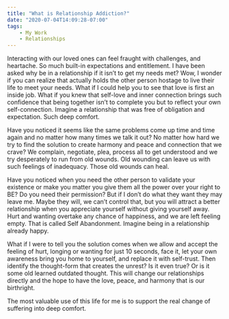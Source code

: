 ```yaml
---
title: "What is Relationship Addiction?"
date: "2020-07-04T14:09:28-07:00"
tags:
    - My Work
    - Relationships
---
```


Interacting with our loved ones can feel fraught with challenges, and heartache.
So much built-in expectations and entitlement. I have been asked why be in a
relationship if it isn’t to get my needs met? Wow, I wonder if you can realize
that actually holds the other person hostage to live their life to meet your
needs.  What if I could help you to see that love is first an inside job. What
if you knew that self-love and inner connection brings such confidence that
being together isn’t to complete you but to reflect your own self-connection.
Imagine a relationship that was free of obligation and expectation. Such deep
comfort.

Have you noticed it seems like the same problems come up time and time again and
no matter how many times we talk it out?  No matter how hard we try to find the
solution to create harmony and peace and connection that we crave? We complain,
negotiate, plea, process all to get understood and we try desperately to run
from old wounds. Old wounding can leave us with such feelings of inadequacy.
Those old wounds can heal.

Have you noticed when you need the other person to validate your existence or
make you matter you give them all the power over your right to BE? Do you need
their permission? But if I don’t do what they want they may leave me.  Maybe
they will, we can’t control that, but you will attract a better relationship
when you appreciate yourself without giving yourself away. Hurt and wanting
overtake any chance of happiness, and we are left feeling empty. That is called
Self Abandonment. Imagine being in a relationship already happy.

What if I were to tell you the solution comes when we allow and accept the
feeling of hurt, longing or wanting for just 10 seconds, face it, let your own
awareness bring you home to yourself, and replace it with self-trust. Then
identify the thought-form that creates the unrest? Is it even true? Or is it
some old learned outdated thought. This will change our relationships directly
and the hope to have the love, peace, and harmony that is our birthright.

The most valuable use of this life for me is to support the real change of
suffering into deep comfort.
